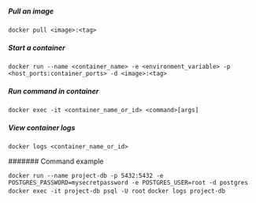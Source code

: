 
##### Pull an image
`docker pull <image>:<tag>`

##### Start a container
`docker run --name <container_name> -e <environment_variable> -p <host_ports:container_ports> -d <image>:<tag>`

##### Run command in container
`docker exec -it <container_name_or_id> <command>[args]`

##### View container logs
`docker logs <container_name_or_id>`

####### Command example

`docker run --name project-db -p 5432:5432 -e POSTGRES_PASSWORD=mysecretpassword -e POSTGRES_USER=root -d postgres`
`docker exec -it project-db psql -U root`
`docker logs project-db`

  
